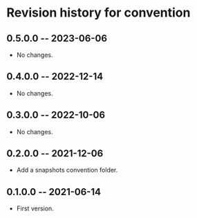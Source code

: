 # Revision history for convention

## 0.5.0.0 -- 2023-06-06

* No changes.

## 0.4.0.0 -- 2022-12-14

* No changes.

## 0.3.0.0 -- 2022-10-06

* No changes.

## 0.2.0.0 -- 2021-12-06

* Add a snapshots convention folder.

## 0.1.0.0 -- 2021-06-14

* First version.
